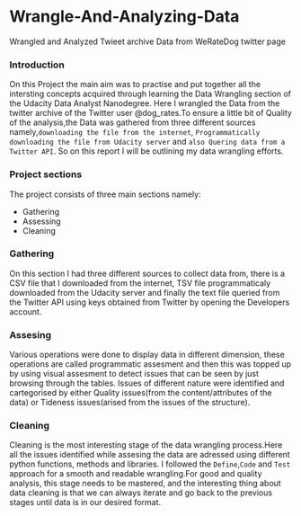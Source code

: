 # Wrangle-And-Analyzing-Data
Wrangled and Analyzed Twieet archive Data from WeRateDog twitter page

### Introduction

On this Project the main aim was to practise and put together all the intersting concepts acquired through learning the Data Wrangling section of the Udacity Data Analyst Nanodegree. Here I wrangled the Data from the twitter archive of the Twitter user @dog_rates.To ensure a little bit of Quality of the analysis,the Data was gathered from three different sources namely,``downloading the file from the internet``, ``Programmatically downloading the file from Udacity server`` and ``also Quering data from a Twitter API``. So on this report I will be outlining my data wrangling efforts.

### Project sections

The project consists of three main sections namely:  
  * Gathering
  * Assessing
  * Cleaning
  
  ### Gathering

On this section I had three different sources to collect data from, there is a CSV file that I downloaded from the internet, TSV file programmaticaly downloaded from the Udacity server and finally the text file queried from the Twitter API using keys obtained from Twitter by opening the Developers account.

### Assesing

Various operations were done to display data in different dimension, these operations are called programmatic assesment and then this was topped up by using visual assesment to detect issues that can be seen by just browsing through the tables. Issues of different nature were identified and cartegorised by either Quality issues(from the content/attributes of the data) or Tideness issues(arised from the issues of the structure).

### Cleaning

Cleaning is the most interesting stage of the data wrangling process.Here all the issues identified while assesing the data are adressed using different python functions, methods and libraries. I followed the ``Define``,``Code`` and ``Test`` approach for a smooth and readable wrangling.For good and quality analysis, this stage needs to be mastered, and the interesting thing about data cleaning is that we can always iterate and go back to the previous stages until data is in our desired format. 
